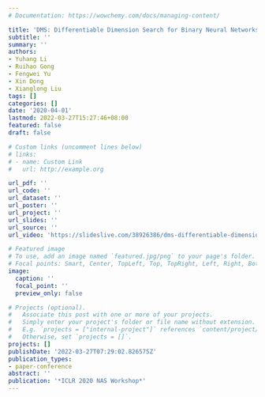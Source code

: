 ```yaml
---
# Documentation: https://wowchemy.com/docs/managing-content/

title: 'DMS: Differentiable Dimension Search for Binary Neural Networks'
subtitle: ''
summary: ''
authors:
- Yuhang Li
- Ruihao Gong
- Fengwei Yu
- Xin Dong
- Xianglong Liu
tags: []
categories: []
date: '2020-04-01'
lastmod: 2022-03-27T15:27:46+08:00
featured: false
draft: false

# Custom links (uncomment lines below)
# links:
# - name: Custom Link
#   url: http://example.org

url_pdf: ''
url_code: ''
url_dataset: ''
url_poster: ''
url_project: ''
url_slides: ''
url_source: ''
url_video: 'https://slideslive.com/38926386/dms-differentiable-dimension-search-for-binary-neural-networks'

# Featured image
# To use, add an image named `featured.jpg/png` to your page's folder.
# Focal points: Smart, Center, TopLeft, Top, TopRight, Left, Right, BottomLeft, Bottom, BottomRight.
image:
  caption: ''
  focal_point: ''
  preview_only: false

# Projects (optional).
#   Associate this post with one or more of your projects.
#   Simply enter your project's folder or file name without extension.
#   E.g. `projects = ["internal-project"]` references `content/project/deep-learning/index.md`.
#   Otherwise, set `projects = []`.
projects: []
publishDate: '2022-03-27T07:29:02.826575Z'
publication_types:
- paper-conference
abstract: ''
publication: '*ICLR 2020 NAS Workshop*'
---
```

